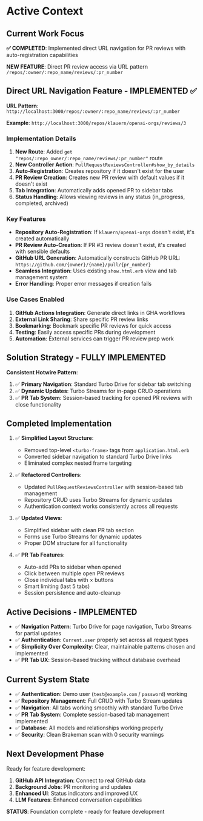 # Active Context

## Current Work Focus

**✅ COMPLETED**: Implemented direct URL navigation for PR reviews with auto-registration capabilities

**NEW FEATURE**: Direct PR review access via URL pattern `/repos/:owner/:repo_name/reviews/:pr_number`

## Direct URL Navigation Feature - IMPLEMENTED ✅

**URL Pattern**: `http://localhost:3000/repos/:owner/:repo_name/reviews/:pr_number`

**Example**: `http://localhost:3000/repos/klauern/openai-orgs/reviews/3`

### Implementation Details

1. **New Route**: Added `get "repos/:repo_owner/:repo_name/reviews/:pr_number"` route
2. **New Controller Action**: `PullRequestReviewsController#show_by_details`
3. **Auto-Registration**: Creates repository if it doesn't exist for the user
4. **PR Review Creation**: Creates new PR review with default values if it doesn't exist
5. **Tab Integration**: Automatically adds opened PR to sidebar tabs
6. **Status Handling**: Allows viewing reviews in any status (in_progress, completed, archived)

### Key Features

- **Repository Auto-Registration**: If `klauern/openai-orgs` doesn't exist, it's created automatically
- **PR Review Auto-Creation**: If PR #3 review doesn't exist, it's created with sensible defaults
- **GitHub URL Generation**: Automatically constructs GitHub PR URL: `https://github.com/{owner}/{name}/pull/{pr_number}`
- **Seamless Integration**: Uses existing `show.html.erb` view and tab management system
- **Error Handling**: Proper error messages if creation fails

### Use Cases Enabled

1. **GitHub Actions Integration**: Generate direct links in GHA workflows
2. **External Link Sharing**: Share specific PR review links
3. **Bookmarking**: Bookmark specific PR reviews for quick access
4. **Testing**: Easily access specific PRs during development
5. **Automation**: External services can trigger PR review prep work

## Solution Strategy - FULLY IMPLEMENTED

**Consistent Hotwire Pattern**:

1. ✅ **Primary Navigation**: Standard Turbo Drive for sidebar tab switching
2. ✅ **Dynamic Updates**: Turbo Streams for in-page CRUD operations
3. ✅ **PR Tab System**: Session-based tracking for opened PR reviews with close functionality

## Completed Implementation

1. ✅ **Simplified Layout Structure**:
   - Removed top-level `<turbo-frame>` tags from `application.html.erb`
   - Converted sidebar navigation to standard Turbo Drive links
   - Eliminated complex nested frame targeting

2. ✅ **Refactored Controllers**:
   - Updated `PullRequestReviewsController` with session-based tab management
   - Repository CRUD uses Turbo Streams for dynamic updates
   - Authentication context works consistently across all requests

3. ✅ **Updated Views**:
   - Simplified sidebar with clean PR tab section
   - Forms use Turbo Streams for dynamic updates
   - Proper DOM structure for all functionality

4. ✅ **PR Tab Features**:
   - Auto-add PRs to sidebar when opened
   - Click between multiple open PR reviews
   - Close individual tabs with × buttons
   - Smart limiting (last 5 tabs)
   - Session persistence and auto-cleanup

## Active Decisions - IMPLEMENTED

- ✅ **Navigation Pattern**: Turbo Drive for page navigation, Turbo Streams for partial updates
- ✅ **Authentication**: `Current.user` properly set across all request types
- ✅ **Simplicity Over Complexity**: Clear, maintainable patterns chosen and implemented
- ✅ **PR Tab UX**: Session-based tracking without database overhead

## Current System State

- ✅ **Authentication**: Demo user (`test@example.com` / `password`) working
- ✅ **Repository Management**: Full CRUD with Turbo Stream updates
- ✅ **Navigation**: All tabs working smoothly with standard Turbo Drive
- ✅ **PR Tab System**: Complete session-based tab management implemented
- ✅ **Database**: All models and relationships working properly
- ✅ **Security**: Clean Brakeman scan with 0 security warnings

## Next Development Phase

Ready for feature development:

1. **GitHub API Integration**: Connect to real GitHub data
2. **Background Jobs**: PR monitoring and updates
3. **Enhanced UI**: Status indicators and improved UX
4. **LLM Features**: Enhanced conversation capabilities

**STATUS**: Foundation complete - ready for feature development
